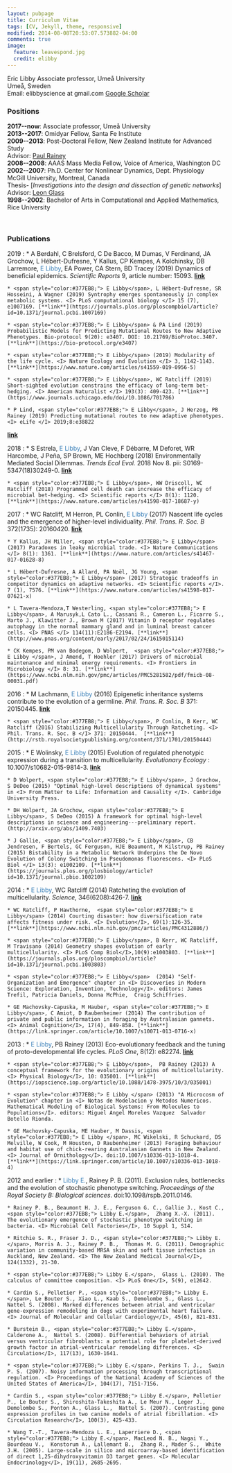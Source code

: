 ```yaml
---
layout: pubpage
title: Curriculum Vitae
tags: [CV, Jekyll, theme, responsive]
modified: 2014-08-08T20:53:07.573882-04:00
comments: true
image:
  feature: leavespond.jpg
  credit: elibby
---
```


Eric Libby
Associate professor, Ume&aring; University  
Ume&aring;, Sweden   
Email: elibbyscience at gmail.com 
[Google Scholar](http://scholar.google.com/citations?user=r7I-dmgAAAAJ&hl=en)  



### Positions
**2017--now**: Associate professor, Ume&aring; University          
**2013--2017**: Omidyar Fellow, Santa Fe Institute          
**2009--2013**: Post-Doctoral Fellow, New Zealand Institute for Advanced Study	      
	Advisor: [Paul Rainey](http://evolution.massey.ac.nz)              
**2008--2008**: AAAS Mass Media Fellow, Voice of America, Washington DC          
**2002--2007**: Ph.D. Center for Nonlinear Dynamics, Dept. Physiology   
	McGill University, Montreal, Canada   
	Thesis- [*Investigations into the design and dissection of genetic networks*]	      
	Advisor: [Leon Glass](http://www.medicine.mcgill.ca/physio/glasslab/)  
**1998--2002**: Bachelor of Arts in Computational and Applied Mathematics, Rice University   

<br>

### Publications
2019
:	* A Berdahl, C Brelsford, C De Bacco, M Dumas, V Ferdinand, JA Grochow, L Hébert-Dufresne, Y Kallus, CP Kempes, A Kolchinsky, DB Larremore, <span style="color:#377EB8;"> E Libby</span>, EA Power, CA Stern, BD Tracey (2019) Dynamics of beneficial epidemics. <I> Scientific Reports </I> 9, article number: 15093. [**link**](https://www.nature.com/articles/s41598-019-50039-w)

	* <span style="color:#377EB8;"> E Libby</span>, L Hébert-Dufresne, SR Hosseini, A Wagner (2019) Syntrophy emerges spontaneously in complex metabolic systems. <I> PLoS computational biology </I> 15 (7), e1007169. [**link**](https://journals.plos.org/ploscompbiol/article?id=10.1371/journal.pcbi.1007169)

	* <span style="color:#377EB8;"> E Libby</span> & PA Lind (2019) Probabilistic Models for Predicting Mutational Routes to New Adaptive Phenotypes. Bio-protocol 9(20): e3407. DOI: 10.21769/BioProtoc.3407.[**link**](https://bio-protocol.org/e3407)

	* <span style="color:#377EB8;"> E Libby</span> (2019) Modularity of the life cycle. <I> Nature Ecology and Evolution </I> 3, 1142-1143. [**link**](https://www.nature.com/articles/s41559-019-0956-5)

	* <span style="color:#377EB8;"> E Libby</span>, WC Ratcliff (2019) Short-sighted evolution constrains the efficacy of long-term bet-hedging. <I> American Naturalist </I> 193(3): 409-423. [**link**](https://www.journals.uchicago.edu/doi/10.1086/701786)

	* P Lind, <span style="color:#377EB8;"> E Libby</span>, J Herzog, PB Rainey (2019) Predicting mutational routes to new adaptive phenotypes. <I> eLife </I> 2019;8:e38822
[**link**](https://elifesciences.org/articles/38822)

2018
:	* S Estrela, <span style="color:#377EB8;"> E Libby</span>, J Van Cleve, F Débarre, M Deforet, WR Harcombe, J Peña, SP Brown, ME Hochberg (2018) Environmentally Mediated Social Dilemmas. <I> Trends Ecol Evol. </I> 2018 Nov 8. pii: S0169-5347(18)30249-0. [**link**](https://www.sciencedirect.com/science/article/abs/pii/S0169534718302490)

	* <span style="color:#377EB8;"> E Libby</span>, WW Driscoll, WC Ratcliff (2018) Programmed cell death can increase the efficacy of microbial bet-hedging. <I> Scientific reports </I> 8(1): 1120. [**link**](https://www.nature.com/articles/s41598-017-18687-y)

2017
:	* WC Ratcliff, M Herron, PL Conlin, <span style="color:#377EB8;"> E Libby</span> (2017) Nascent life cycles and the emergence of higher-level individuality. <I> Phil. Trans. R. Soc. B </I> 372(1735): 20160420. [**link**](https://www.nature.com/articles/s41598-017-18687-y)

	* Y Kallus, JH Miller, <span style="color:#377EB8;"> E Libby</span> (2017) Paradoxes in leaky microbial trade. <I> Nature Communications </I> 8(1): 1361. [**link**](https://www.nature.com/articles/s41467-017-01628-8)

	* L Hébert-Dufresne, A Allard, PA Noël, JG Young, <span style="color:#377EB8;"> E Libby</span> (2017) Strategic tradeoffs in competitor dynamics on adaptive networks. <I> Scientific reports </I>. 7 (1), 7576. [**link**](https://www.nature.com/articles/s41598-017-07621-x)

	* L Tavera-Mendoza,T Westerling, <span style="color:#377EB8;"> E Libby</span>, A Marusyk,L Cato L., Cassani R., Cameron L., Ficarro S., Marto J., Klawitter J., Brown M (2017) Vitamin D receptor regulates autophagy in the normal mammary gland and in luminal breast cancer cells. <I> PNAS </I> 114(11):E2186-E2194. [**link**](http://www.pnas.org/content/early/2017/02/24/1615015114)

	* CK Kempes, PM van Bodegom, D Wolpert,  <span style="color:#377EB8;"> E Libby </span>, J Amend, T Hoehler (2017) Drivers of microbial maintenance and minimal energy requirements. <I> Frontiers in Microbiology </I> 8: 31. [**link**](https://www.ncbi.nlm.nih.gov/pmc/articles/PMC5281582/pdf/fmicb-08-00031.pdf)


2016
:	* M Lachmann, <span style="color:#377EB8;"> E Libby</span> (2016) Epigenetic inheritance systems contribute to the evolution of a germline. <I> Phil. Trans. R. Soc. B </I> 371: 20150445. [**link**](http://rstb.royalsocietypublishing.org/content/371/1701/20150445)

	* <span style="color:#377EB8;"> E Libby</span>, P Conlin, B Kerr, WC Ratcliff (2016) Stabilizing Multicellularity Through Ratcheting. <I> Phil. Trans. R. Soc. B </I> 371: 20150444.  [**link**](http://rstb.royalsocietypublishing.org/content/371/1701/20150444)


2015
:	* E Wolinsky, <span style="color:#377EB8;"> E Libby</span> (2015) Evolution of regulated phenotypic expression during a transition to multicellularity. <I> Evolutionary Ecology </I>: 10.1007/s10682-015-9814-3.  [**link**](http://link.springer.com/article/10.1007%2Fs10682-015-9814-3) 

	* D Wolpert, <span style="color:#377EB8;"> E Libby</span>, J Grochow, S DeDeo (2015) "Optimal high-level descriptions of dynamical systems" in <I> From Matter to Life: Information and Causality </I>. Cambridge University Press.  

	* DH Wolpert, JA Grochow, <span style="color:#377EB8;"> E Libby</span>, S DeDeo (2015) A framework for optimal high-level descriptions in science and engineering---preliminary report. (http://arxiv.org/abs/1409.7403)  

	* J Gallie, <span style="color:#377EB8;"> E Libby</span>, CB Jendresen, F Bertels, GC Ferguson, HJE Beaumont, M Kilstrup, PB Rainey (2015) Bistability in a Metabolic Network Underpins the De Novo Evolution of Colony Switching in Pseudomonas fluorescens. <I> PLoS Biol </I> 13(3): e1002109. [**link**](https://journals.plos.org/plosbiology/article?id=10.1371/journal.pbio.1002109)


2014
:	*  <span style="color:#377EB8;"> E Libby</span>,  WC Ratcliff (2014) Ratcheting the evolution of multicellularity. <I> Science</I>, 346(6208):426-7. [**link**](https://science.sciencemag.org/content/346/6208/426)

	* WC Ratcliff, P Hawthorne,  <span style="color:#377EB8;"> E Libby</span> (2014) Courting disaster: how diversification rate affects fitness under risk. <I> Evolution</I>, 69(1):126-35. [**link**](https://www.ncbi.nlm.nih.gov/pmc/articles/PMC4312886/)

	* <span style="color:#377EB8;"> E Libby</span>, B Kerr, WC Ratcliff,  M Travisano (2014) Geometry shapes evolution of early multicellularity. <I> PLoS Comp Biol</I>,10(9):e1003803. [**link**](https://journals.plos.org/ploscompbiol/article?id=10.1371/journal.pcbi.1003803)

	* <span style="color:#377EB8;"> E Libby</span>  (2014) "Self-Organization and Emergence" chapter in <I> Discoveries in Modern Science: Exploration, Invention, Technology</I>. editors: James Trefil, Patricia Daniels, Donna McPhie,  Craig Schiffries.

	* GE Machovsky-Capuska, M Hauber, <span style="color:#377EB8;"> E Libby</span>, C Amiot, D Raubenheimer (2014) The contribution of private and public information in foraging by Australasian gannets. <I> Animal Cognition</I>, 17(4), 849-858. [**link**](https://link.springer.com/article/10.1007/s10071-013-0716-x)
	
2013
:	* <span style="color:#377EB8;"> E Libby</span>,  PB Rainey (2013) Eco-evolutionary feedback and the tuning of proto-developmental life cycles. <I> PLoS One</I>, 8(12): e82274. [**link**](https://journals.plos.org/plosone/article?id=10.1371/journal.pone.0082274)

	* <span style="color:#377EB8;"> E Libby</span>,  PB Rainey (2013) A conceptual framework for the evolutionary origins of multicellularity. <I> Physical Biology</I>, 10: 035001. [**link**](https://iopscience.iop.org/article/10.1088/1478-3975/10/3/035001)

	* <span style="color:#377EB8;"> E Libby </span> (2013) "A Microcosm of Evolution" chapter in <I> Notas de Modelacion y Metodos Numericos. Mathematical Modeling of Biological Systems: From Molecules to Populations</I>. editors: Miguel Angel Moreles Vazquez  Salvador Botello Rionda.

	* GE Machovsky-Capuska, ME Hauber, M Dassis, <span style="color:#377EB8;"> E Libby </span>, MC Wikelski, R Schuckard, DS Melville, W Cook, M Houston, D Raubenheimer (2013) Foraging behaviour and habitat use of chick-rearing Australasian Gannets in New Zealand.  <I> Journal of Ornithology</I>. doi:10.1007/s10336-013-1018-4. [**link**](https://link.springer.com/article/10.1007/s10336-013-1018-4)

2012 and earlier
:	* <span style="color:#377EB8;"> Libby E.</span>,  Rainey P. B. (2011). Exclusion rules, bottlenecks and the evolution of stochastic phenotype switching. <I> Proceedings of the Royal Society B: Biological sciences</I>. doi:10.1098/rspb.2011.0146.

	* Rainey P. B., Beaumont H. J. E., Ferguson G. C., Gallie J., Kost C., <span style="color:#377EB8;"> Libby E.</span>,  Zhang X.-X. (2011). The evolutionary emergence of stochastic phenotype switching in bacteria. <I> Microbial Cell Factories</I>, 10 Suppl 1, S14.

	* Ritchie S. R., Fraser J. D., <span style="color:#377EB8;"> Libby E.</span>, Morris A. J., Rainey P. B.,  Thomas M. G. (2011). Demographic variation in community-based MRSA skin and soft tissue infection in Auckland, New Zealand. <I> The New Zealand Medical Journal</I>, 124(1332), 21-30.

	* <span style="color:#377EB8;"> Libby E.</span>,  Glass L. (2010). The calculus of committee composition. <I> PLoS One</I>, 5(9), e12642. 

	* Cardin S., Pelletier P., <span style="color:#377EB8;"> Libby E.</span>, Le Bouter S., Xiao L., Kaab S., Demolombe S., Glass L.,  Nattel S. (2008). Marked differences between atrial and ventricular gene-expression remodeling in dogs with experimental heart failure. <I> Journal of Molecular and Cellular Cardiology</I>, 45(6), 821-831. 

	* Burstein B., <span style="color:#377EB8;"> Libby E.</span>, Calderone A.,  Nattel S. (2008). Differential behaviors of atrial versus ventricular fibroblasts: a potential role for platelet-derived growth factor in atrial-ventricular remodeling differences. <I> Circulation</I>, 117(13), 1630-1641. 

	* <span style="color:#377EB8;"> Libby E.</span>, Perkins T. J.,  Swain P. S. (2007). Noisy information processing through transcriptional regulation. <I> Proceedings of the National Academy of Sciences of the United States of America</I>, 104(17), 7151-7156.

	* Cardin S., <span style="color:#377EB8;"> Libby E.</span>, Pelletier P., Le Bouter S., Shiroshita-Takeshita A., Le Meur N., Leger J., Demolombe S., Ponton A., Glass L.,  Nattel S. (2007). Contrasting gene expression profiles in two canine models of atrial fibrillation. <I> Circulation Research</I>, 100(3), 425-433. 

	* Wang T.-T., Tavera-Mendoza L. E., Laperriere D., <span style="color:#377EB8;"> Libby E.</span>, MacLeod N. B., Nagai Y., Bourdeau V.,  Konstorum A., Lallemant B.,  Zhang R., Mader S.,  White J.H. (2005). Large-scale in silico and microarray-based identification of direct 1,25-dihydroxyvitamin D3 target genes. <I> Molecular Endocrinology</I>, 19(11), 2685-2695. 

<br>


